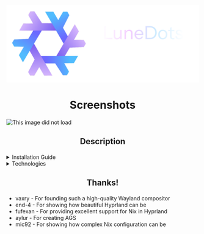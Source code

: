 ![This image did not load](./.github/assets/screenshot/LuneDots.png)

<div align="center">
    <h1>Screenshots</h1>
    <h4></h4>
</div>

![This image did not load](./.github/assets/screenshot/pictures.png)

<div align="center">
    <h2>Description</h2>
    <h4></h4>
</div>

<details>
<summary>Installation Guide</summary>

1. **Identify the target disk**:

   ```bash
   lsblk
   ```

   Note the disk (e.g., `/dev/nvme0n1`). Double-check to avoid data loss.

2. **Obtain a disko layout**:
   Clone a repository with a `disko.nix` file or create your own:

   ```bash
   git clone https://github.com/LinuxFamily/LuneDots
   ```

   Ensure `disko.nix` matches your disk and partition needs.

3. **Format the disk**:
   Run `disko` to partition and format the disk (this erases all data):

   ```bash
   sudo nix run github:nix-community/disko -- --mode disko ./LuneDots/disko.nix --arg device '"/dev/nvme0n1"'
   ```

4. **Generate hardware configuration**:
   Create a `hardware-configuration.nix` file:

   ```bash
   sudo nixos-generate-config --no-filesystems --root .
   ```

5. **Set up host configuration**:
   Copy the generated file to your host directory:

   ```bash
   mkdir -p ./LuneDots/hosts/io
   cp ./etc/nixos/hardware-configuration.nix ./LuneDots/hosts/io/
   ```

6. **Install NixOS**:
   Install the system to `/mnt` using the flake:

   ```bash
   nixos-install --root /mnt --flake ./LuneDots#io
   ```

   Set a root password with `passwd` or configure SSH keys if prompted.

7. **Reboot**:
   Unmount filesystems and reboot:
   ```bash
   umount -R /mnt
   reboot
   ```
   </details>

<details>
<summary>Technologies</summary>

- **Hyprland**: Dynamic tiling Wayland compositor that looks great.
  [github.com/hypwm/hyprland](https://github.com/hypwm/hyprland)
- **Hyprpaper**: Wallpaper tool for Hyprland.
  [github.com/hyprwm/hyprpaper](https://github.com/hyprwm/hyprpaper)
- **Hyprlock**: Hyprland's simple, yet multi-threaded and GPU-accelerated screen locking utility.
  [github.com/hyprwm/hyprlock](https://github.com/hyprwm/hyprlock)
- **Hyprcontrib**: grimblast - A Hyprland version of Grimshot.
  [github.com/hyprwm/contrib](https://github.com/hyprwm/contrib)
- **Agsv3**: CLI for Astal+TypeScript frameworks.
  [github.com/Aylur/ags/tree/v3](https://github.com/Aylur/ags/tree/v3)
- **Ghostty**: Fast, modern terminal emulator.
  [github.com/ghostty-org/ghostty](https://github.com/ghostty-org/ghostty)
- **Zen-Browser**: Firefox fork for a nicer browsing experience.
  [github.com/zen-browser/desktop](https://github.com/zen-browser/desktop)
- **Zed-editor**: Fast Rust-based IDE with cool features.
[github.com/zed-industries/zed](https://github.com/zed-industries/zed)

  </details>
<div align="center">
    <h2> Thanks! </h2>
    <h4></h4>
</div>

* vaxry - For founding such a high-quality Wayland compositor
* end-4 - For showing how beautiful Hyprland can be
* fufexan - For providing excellent support for Nix in Hyprland
* aylur - For creating AGS
* mic92 - For showing how complex Nix configuration can be
